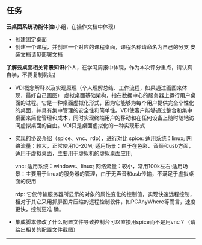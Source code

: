 ## 任务
**云桌面系统功能体验**(小组，在操作文档中体现)
- 创建固定桌面
- 创建一个课程，并创建一个对应的课程桌面，课程名称请命名为自己的分支
安装文档请见[部署文档](https://github.com/CourseCloudDesktop/cloudDesktop/blob/yxf-develop/task5/%E6%93%8D%E4%BD%9C%E6%96%87%E6%A1%A3.md) 

**了解云桌面相关背景知识**(个人，在学习周报中体现，作为本次评分重点，请认真自学，不要复制黏贴)
- VDI概念解释以及实现原理（个人理解总结、工作流程，如果通过画图来体现，最好自己画图）
虚拟桌面基础架构，指在数据中心的服务器上运行用户桌面的过程。它是一种桌面虚拟化形式，因为它能够为每个用户提供完全个性化的桌面，并具有集中管理的安全性和简单性。VDI使客户能够通过整合和集中桌面来简化管理和成本，同时实现终端用户的移动和在任何设备上随时随地访问虚拟桌面的自由。VDI只是桌面虚拟化的一种实现形式

- 实现的协议介绍（spice、vnc、rdp），进行对比
  spice: 适用系统：linux; 网络流量：较大，正常使用10-20M; 适用场景：由于在色彩、音频和usb方面，适用于虚拟桌面，主要用于虚拟机的虚拟桌面应用;

  vnc: 适用系统：windows、linux; 网络流量：较小，常用100k左右;适用场景：主要用于linux的服务器的管理，由于无声音和usb传输，不满足于虚拟桌面的使用

  rdp: 它仅传输服务器所显示的对象的属性变化的控制值，实现快速远程控制，相对于其它采用抓屏图片压缩的远程控制软件，如PCAnyWhere等而言，速度更快，控制更准    确。
- 集成脚本修改了什么配置文件导致控制台可以直接用spice而不是用vnc？（请给出相关的配置文件截图）

---------
